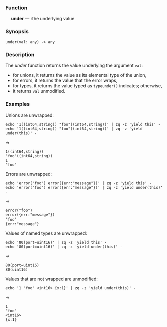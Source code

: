 ### Function

&emsp; **under** &mdash; rthe underlying value

### Synopsis

```
under(val: any) -> any
```
### Description

The _under_ function returns the value underlying the argument `val`:
* for unions, it returns the value as its elemental type of the union,
* for errors, it returns the value that the error wraps,
* for types, it returns the value typed as `typeunder()` indicates; otherwise,
* it returns `val` unmodified.

### Examples

Unions are unwrapped:
```mdtest-command
echo '1((int64,string)) "foo"((int64,string))' | zq -z 'yield this' -
echo '1((int64,string)) "foo"((int64,string))' | zq -z 'yield under(this)' -
```
=>
```mdtest-output
1((int64,string))
"foo"((int64,string))
1
"foo"
```

Errors are unwrapped:
```mdtest-command
echo 'error("foo") error({err:"message"})' | zq -z 'yield this' -
echo 'error("foo") error({err:"message"})' | zq -z 'yield under(this)' -
```
=>
```mdtest-output
error("foo")
error({err:"message"})
"foo"
{err:"message"}
```

Values of named types are unwrapped:
```mdtest-command
echo '80(port=uint16)' | zq -z 'yield this' -
echo '80(port=uint16)' | zq -z 'yield under(this)' -
```
=>
```mdtest-output
80(port=uint16)
80(uint16)
```
Values that are not wrapped are unmodified:
```mdtest-command
echo '1 "foo" <int16> {x:1}' | zq -z 'yield under(this)' -
```
=>
```mdtest-output
1
"foo"
<int16>
{x:1}
```
